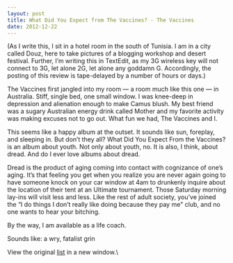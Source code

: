 ```yaml
---
layout: post
title: What Did You Expect from The Vaccines? - The Vaccines
date: 2012-12-22
---
```


(As I write this, I sit in a hotel room in the south of Tunisia. I am in
a city called Douz, here to take pictures of a blogging workshop and
desert festival. Further, I’m writing this in TextEdit, as my 3G
wireless key will not connect to 3G, let alone 2G, let alone any goddamn
G. Accordingly, the posting of this review is tape-delayed by a number
of hours or days.)

The Vaccines first jangled into my room — a room much like this one — in
Australia. Stiff, single bed, one small window. I was knee-deep in
depression and alienation enough to make Camus blush. My best friend was
a sugary Australian energy drink called Mother and my favorite activity
was making excuses not to go out. What fun we had, The Vaccines and I.

This seems like a happy album at the outset. It sounds like sun,
foreplay, and sleeping in. But don’t they all? What Did You Expect From
the Vaccines? is an album about youth. Not only about youth, no. It is
also, I think, about dread. And do I ever love albums about dread.

Dread is the product of aging coming into contact with cognizance of
one’s aging. It’s that feeling you get when you realize you are never
again going to have someone knock on your car window at 4am to drunkenly
inquire about the location of their tent at an Ultimate tournament.
Those Saturday morning lay-ins will visit less and less. Like the rest
of adult society, you’ve joined the “I do things I don’t really like
doing because they pay me" club, and no one wants to hear your
bitching.

By the way, I am available as a life coach.

Sounds like: a wry, fatalist grin


View the original
[list](https://docs.google.com/spreadsheet/pub?key=0ArDppihwaWa6dFdaeV9pOXNTeERqbWVFTFp5bWFuNmc&output=html) in a
new window.\


